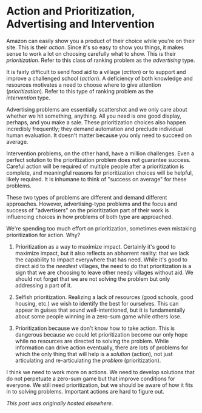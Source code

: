 # Action and Prioritization, Advertising and Intervention



Amazon can easily show you a product of their choice while you're on their site. This is their <em>action</em>. Since it's so easy to show you things, it makes sense to work a lot on choosing carefully what to show. This is their <em>prioritization</em>. Refer to this class of ranking problem as the&#160;<em>advertising</em> type.

It is fairly difficult to send food aid to a village (<em>action</em>)&#160;or to support and improve a challenged school (<em>action</em>). A deficiency of both knowledge and resources motivates a need to choose where to give attention (<em>prioritization</em>). Refer to this type of ranking problem as the <em>intervention</em>&#160;type.

Advertising problems are essentially scattershot and we only care about whether we hit something, anything. All you need is one good display, perhaps, and you make a sale. These prioritization choices&#160;also happen incredibly frequently; they demand automation and preclude individual human evaluation. It doesn't matter because you only need to succeed on average.

Intervention&#160;problems, on the other hand, have a million challenges. Even a perfect solution to the prioritization problem does not guarantee success. Careful action will be required of multiple people after a prioritization is complete, and meaningful reasons for prioritization&#160;choices will be helpful, likely required. It is inhumane to think of "success on average" for these problems.

These two types of problems are different and demand different approaches. However, advertising-type problems and the focus and success of "advertisers" on the prioritization part of their work is influencing choices in how problems of both type are approached.

We're spending too much effort on prioritization, sometimes even mistaking prioritization for action. Why?

1. Prioritization as a way to maximize impact. Certainly it's good to maximize impact, but it also reflects an abhorrent reality: that we lack the capability to impact everywhere that has need. While it's good to direct aid to the <em>neediest</em> villages, the need to do that prioritization is a sign that we are choosing to leave other needy villages without aid. We should not forget that we are not solving the problem but only addressing a part of it.

2. Selfish prioritization. Realizing a lack of resources (good schools, good housing, etc.) we wish to identify the best for ourselves. This can appear in guises that sound well-intentioned, but it is fundamentally about some people winning in a zero-sum game while others lose.

3. Prioritization because we don't know how to take action. This is dangerous because we could let prioritization become our only hope while no resources are directed to solving the problem. While information can drive action eventually, there are lots of problems for which the only thing that will help is a <em>solution</em> (action), not just articulating and re-articulating the <em>problem</em> (prioritization).

I think we need to work more on actions. We need to develop solutions that do not perpetuate&#160;a zero-sum game but that improve conditions for everyone. We still need prioritization, but we should be aware of how it fits in to solving problems. Important actions are hard to figure out.



*This post was originally hosted elsewhere.*
